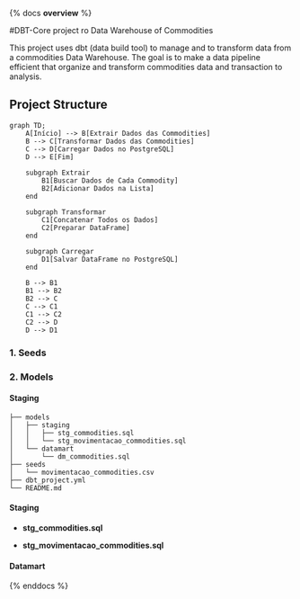 {% docs __overview__ %}

#DBT-Core project ro Data Warehouse of Commodities

This project uses dbt (data build tool) to manage and to transform data
from a commodities Data Warehouse. The goal  is to make a data pipeline efficient
that organize and transform commodities data and transaction to analysis.

## Project Structure

```mermaid
graph TD;
    A[Início] --> B[Extrair Dados das Commodities]
    B --> C[Transformar Dados das Commodities]
    C --> D[Carregar Dados no PostgreSQL]
    D --> E[Fim]

    subgraph Extrair
        B1[Buscar Dados de Cada Commodity]
        B2[Adicionar Dados na Lista]
    end

    subgraph Transformar
        C1[Concatenar Todos os Dados]
        C2[Preparar DataFrame]
    end

    subgraph Carregar
        D1[Salvar DataFrame no PostgreSQL]
    end

    B --> B1
    B1 --> B2
    B2 --> C
    C --> C1
    C1 --> C2
    C2 --> D
    D --> D1
```



### 1. Seeds

### 2. Models

#### Staging

```plaintext
├── models
│   ├── staging
│   │   ├── stg_commodities.sql
│   │   └── stg_movimentacao_commodities.sql
│   └── datamart
│       └── dm_commodities.sql
├── seeds
│   └── movimentacao_commodities.csv
├── dbt_project.yml
└── README.md
```

#### Staging


- **stg_commodities.sql**

- **stg_movimentacao_commodities.sql**

#### Datamart


{% enddocs %}